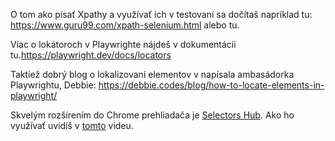 O tom ako písať Xpathy a využívať ich v testovaní sa dočítaš napríklad tu: https://www.guru99.com/xpath-selenium.html alebo tu.

Viac o lokátoroch v Playwrighte nájdeš v dokumentácii tu.https://playwright.dev/docs/locators

Taktiež dobrý blog o lokalizovaní elementov v napísala ambasádorka Playwrightu, Debbie: https://debbie.codes/blog/how-to-locate-elements-in-playwright/

Skvelým rozšírením do Chrome prehliadača je [Selectors Hub](https://chrome.google.com/webstore/detail/selectorshub/ndgimibanhlabgdgjcpbbndiehljcpfh). Ako ho využívať uvidíš v [tomto](https://youtu.be/-GpTpwOLCUM) videu.